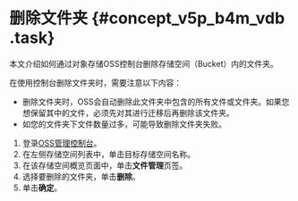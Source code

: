 # 删除文件夹 {#concept_v5p_b4m_vdb .task}

本文介绍如何通过对象存储OSS控制台删除存储空间（Bucket）内的文件夹。

在使用控制台删除文件夹时，需要注意以下内容：

-   删除文件夹时，OSS会自动删除此文件夹中包含的所有文件或文件夹。如果您想保留其中的文件，必须先对其进行迁移后再删除该文件夹。
-   如您的文件夹下文件数量过多，可能导致删除文件夹失败。

1.  登录[OSS管理控制台](https://oss.console.aliyun.com/)。
2.  在左侧存储空间列表中，单击目标存储空间名称。
3.  在该存储空间概览页面中，单击**文件管理**页签。
4.  选择要删除的文件夹，单击**删除**。
5.  单击**确定**。

